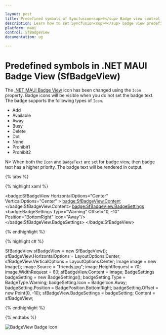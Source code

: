 ```yaml
---

layout: post
title: Predefined symbols of Syncfusion<sup>®</sup> Badge view control for .NET MAUI
description: Learn how to set Syncfusion<sup>®</sup> badge view predefined symbols and types of badge icons in .NET MAUI platform
platform: maui
control: SfBadgeView
documentation: ug

---
```


# Predefined symbols in .NET MAUI Badge View (SfBadgeView)

The [.NET MAUI Badge View](https://www.syncfusion.com/maui-controls/maui-badge-view) icon has been changed using the `Icon` property. Badge icons will be visible when you do not set the badge text. The badge supports the following types of `Icon`.

* Add
* Available
* Away
* Busy
* Delete 
* Dot
* None
* Prohibit1
* Prohibit2

N> When both the `Icon` and `BadgeText` are set for badge view, then badge text has a higher priority. The badge text will be rendered in output.

{% tabs %}

{% highlight xaml %}

<badge:SfBadgeView  HorizontalOptions="Center" VerticalOptions="Center" >
        <badge:SfBadgeView.Content>
            <Image Source="friends.jpg" HeightRequest="70" WidthRequest="60"/>
        </badge:SfBadgeView.Content>
        <badge:SfBadgeView.BadgeSettings>
            <badge:BadgeSettings Type="Warning"  Offset="0, -10" Position="BottomRight" Icon="Away"/>
        </badge:SfBadgeView.BadgeSettings>
</badge:SfBadgeView>

{% endhighlight %}

{% highlight c# %}

 SfBadgeView sfBadgeView = new SfBadgeView();
		sfBadgeView.HorizontalOptions = LayoutOptions.Center;
		sfBadgeView.VerticalOptions = LayoutOptions.Center;
		Image image = new Image();
		image.Source = "friends.jpg";
		image.HeightRequest = 70;
		image.WidthRequest = 60;
		sfBadgeView.Content = image;
		BadgeSettings badgeSetting = new BadgeSettings();
		badgeSetting.Type = BadgeType.Warning;
		badgeSetting.Icon = BadgeIcon.Away;
		badgeSetting.Position = BadgePosition.BottomRight;
		badgeSetting.Offset = new Point(0, -10);
		sfBadgeView.BadgeSettings = badgeSetting;
		Content = sfBadgeView;
    
{% endhighlight %}

{% endtabs %}

![BadgeView Badge Icon](predefined-symbols_images/predefinedsymbols.png)

